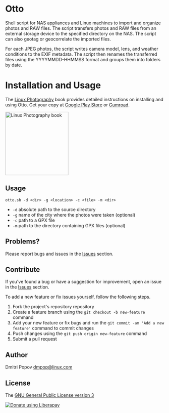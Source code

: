 # Otto

Shell script for NAS appliances and Linux machines to import and organize photos and RAW files. The script transfers photos and RAW files from an external storage device to the specified directory on the NAS. The script can also geotag or geocorrelate the imported files.

For each JPEG photos, the script writes camera model, lens, and weather conditions to the EXIF metadata. The script then renames the transferred files using the YYYYMMDD-HHMMSS format and groups them into folders by date.

# Installation and Usage

The [Linux Photography](https://gumroad.com/l/linux-photography) book provides detailed instructions on installing and using Otto. Get your copy at [Google Play Store](https://play.google.com/store/books/details/Dmitri_Popov_Linux_Photography?id=cO70CwAAQBAJ) or [Gumroad](https://gumroad.com/l/linux-photography).

<img src="https://i.imgur.com/wBgcfSk.jpg" title="Linux Photography book" width="200"/>

## Usage

    otto.sh -d <dir> -g <location> -c <file> -m <dir>

- `-d` absolute path to the source directory
- `-g` name of the city where the photos were taken (optional)
- `-c` path to a GPX file
- `-m` path to the directory containing GPX files (optional)

## Problems?

Please report bugs and issues in the [Issues](https://gitlab.com/dmpop/otto/issues) section.

## Contribute

If you've found a bug or have a suggestion for improvement, open an issue in the [Issues](https://gitlab.com/dmpop/otto/issues) section.

To add a new feature or fix issues yourself, follow the following steps.

1. Fork the project's repository repository
2. Create a feature branch using the `git checkout -b new-feature` command
3. Add your new feature or fix bugs and run the `git commit -am 'Add a new feature'` command to commit changes
4. Push changes using the `git push origin new-feature` command
5. Submit a pull request

## Author

Dmitri Popov [dmpop@linux.com](mailto:dmpop@linux.com)

## License

The [GNU General Public License version 3](http://www.gnu.org/licenses/gpl-3.0.en.html)

<noscript><a href="https://liberapay.com/dmpop/donate"><img alt="Donate using Liberapay" src="https://liberapay.com/assets/widgets/donate.svg"></a></noscript>
